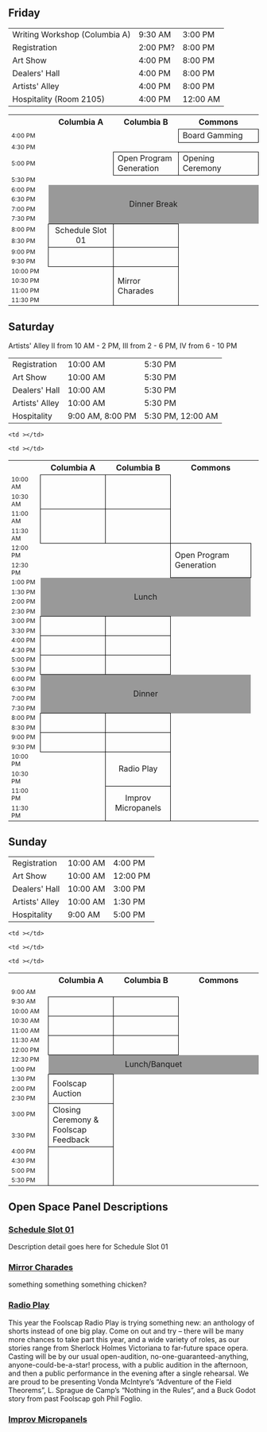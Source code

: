 <style>
.schedule .time { font-size: 75%;}
.schedule .planned {border: 1px solid black;}
.schedule .break {text-align: center; vertical-align: middle; background-color: #999;}
.schedule .openspace {text-align: center; border: 1px solid black;}
.schedule a {text-decoration: none}
</style>
<!--
 #schedule_XX anchors in the schedule blocks
#detail_XX ancors in the detail paragraphs
so you can navigate back and forth by selecting the titles
-->
## Friday
<table class="schedule">
  <tr>
    <td>Writing Workshop (Columbia A)
    <td>9:30 AM
    <td>3:00 PM
  </tr>
  <tr>
    <td>Registration
    <td>2:00 PM?
    <td>8:00 PM
  </tr>
  <tr>
    <td>Art Show
    <td>4:00 PM
    <td>8:00 PM
  </tr>
  <tr>
    <td>Dealers' Hall
    <td>4:00 PM
    <td>8:00 PM
  </tr>
  <tr>
    <td>Artists' Alley
    <td>4:00 PM
    <td>8:00 PM
  </tr>  
  <tr>
    <td>Hospitality (Room 2105)
    <td>4:00 PM
    <td>12:00 AM
  </tr>  
</table>

<table class="schedule">
  <tr>
	<th ></th>
	<th width="26%">Columbia A</th>
	<th width="26%">Columbia B</th>
	<th width="32%">Commons</th>
  </tr>
  <tr>
	<td class="time">4:00 PM</td>
	<td ></td>
	<td ></td>
	<td class="planned">Board Gamming</td>
  </tr>
  <tr>
	<td class="time">4:30 PM</td>
	<td ></td>
	<td ></td>

  </tr>
  <tr>
	<td class="time">5:00 PM</td>
	<td ></td>
	<td class="planned" rowspan="1">Open Program Generation</td>        
	<td class="planned" rowspan="1">Opening Ceremony</td>                

  </tr>
  <tr>
	<td class="time">5:30 PM</td>
	<td ></td>
	<td ></td>        
	<td ></td>
  </tr>
  <tr>
	<td class="time">6:00 PM</td>
	<td class="break" colspan="3" rowspan="4">Dinner Break</td>
  </tr>
  <tr>
	<td class="time">6:30 PM</td>
  </tr>
  <tr>
	<td class="time">7:00 PM</td>
  </tr>
  <tr>
	<td class="time">7:30 PM</td>
  </tr>
  <tr>
    <td class="time">8:00 PM</td>
    	<td class="openspace" rowspan="2"><a id="schedule_01"></a><a href="#detail_01">Schedule Slot 01</a></td>
	<td class="openspace" rowspan="2"><a id="schedule_02"></a><a href="#detail_02"></a></td>
  </tr>
  <tr>
	<td class="time">8:30 PM</td>
  </tr>
  <tr>
    <td class="time">9:00 PM</td>
    <td class="openspace" rowspan="2"><a id="schedule_03"></a><a href="#detail_03"></a></td>
    <td class="openspace" rowspan="2"><a id="schedule_04"></a><a href="#detail_04"></a></td>

  </tr>
  <tr>
	<td class="time">9:30 PM</td>
  </tr>
  <tr>
    <td class="time">10:00 PM</td>
    <td class="" rowspan="4"><a id="schedule_05"></a><a href="#detail_05"></a></td>
    <td class="planned" rowspan="4"><a id="schedule_06"></a><a href="#detail_06">Mirror Charades</a></td>
    <td ></td>

  </tr>
  <tr>
	<td class="time">10:30 PM</td>
  </tr>
  <tr>
	<td class="time">11:00 PM</td>

  </tr>
  <tr>
	<td class="time">11:30 PM</td>
	<td ></td>
  </tr>
</table>

## Saturday
<table class="schedule">
  <tr>
    <td>Registration
    <td>10:00 AM
    <td>5:30 PM
  </tr>
  <tr>
    <td>Art Show
    <td>10:00 AM
    <td>5:30 PM      
  </tr>
  <tr>
    <td>Dealers' Hall
    <td>10:00 AM
    <td>5:30 PM
  </tr>
  <tr>
    <td>Artists' Alley
    <td>10:00 AM
    <td>5:30 PM
  </tr>  
  <tr>
    <td>Hospitality 
    <td>9:00 AM, 8:00 PM
    <td>5:30 PM, 12:00 AM
  </tr>
  Artists' Alley II from 10 AM - 2 PM, III from 2 - 6 PM, IV from 6 - 10 PM 
</table>
<table class="schedule">
  <tr>
    <th ></th>
    <th width="26%">Columbia A</th>
    <th width="26%">Columbia B</th>
    <th width="32%">Commons</th>
  </tr>
  <!-- tr>
	<td class="time">8:00 AM</td>
	<td ></td>
	<td ></td>
	<td class="planned" rowspan="4">?Coffee Walk?<br><small>(meets in Commons at 8AM, departs at 8:10)</small></td>
  </tr>
  <tr>
	<td class="time">8:30 AM</td>
	<td ></td>
	<td ></td>
  </tr>
  <tr>
	<td class="time">9:00 AM</td>

  </tr>
  <tr>
	<td class="time">9:30 AM</td>
  </tr -->
  <tr>
    <td class="time">10:00 AM</td>
    	<td class="openspace" rowspan="2"><a id="schedule_07"></a><a href="#detail_07"> <!-- title here --> </a></td>
	<td class="openspace" rowspan="2"><a id="schedule_08"></a><a href="#detail_08"> <!-- title here --> </a></td>
	<td ></td>
  </tr>
  <tr>
	<td class="time">10:30 AM</td>
  </tr>
  <tr>
    <td class="time">11:00 AM</td>
	<td class="openspace" rowspan="2"><a id="schedule_09"></a><a href="#detail_09"> <!-- title here --> </a></td>
	<td class="openspace" rowspan="2"><a id="schedule_10"></a><a href="#detail_10"> <!-- title here --> </a></td>

  </tr>
  <tr>
	<td class="time">11:30 AM</td>
	<td ></td>
	<td ></td>
  </tr>
  <tr>
	<td class="time">12:00 PM</td>
	<td ></td>
	<td ></td>
	<td class="planned" rowspan="2">Open Program Generation</td>
  </tr>
  <tr>
	<td class="time">12:30 PM</td>
  </tr>
  <tr>
    <td class="time">1:00 PM</td>
    <td class="break" colspan="3" rowspan="4">Lunch</td>
  </tr>
  <tr>
    <td class="time">1:30 PM</td>
    	<td ></td>

	<td ></td>
  </tr>
  <tr>
	<td class="time">2:00 PM</td>
	<td ></td>
  </tr>
  <tr>
	<td class="time">2:30 PM</td>
	<td ></td>
  </tr>
  <tr>
    <td class="time">3:00 PM</td>
    	<td class="openspace" rowspan="2"><a id="schedule_11"></a><a href="#detail_11"> <!-- title here --> </a></td>
	<td class="openspace" rowspan="2"><a id="schedule_12"></a><a href="#detail_12"> <!-- title here --> </a></td>
	<td ></td>
  </tr>
  <tr>
	<td class="time">3:30 PM</td>
	<td ></td>
  </tr>
  <tr>
    <td class="time">4:00 PM</td>
    	<td class="openspace" rowspan="2"><a id="schedule_13"></a><a href="#detail_13"> <!-- title here --> </a></td>
	<td class="openspace" rowspan="2"><a id="schedule_14"></a><a href="#detail_14"> <!-- title here --> </a></td>
	<td ></td>

  </tr>
  <tr>
	<td class="time">4:30 PM</td>
	<td ></td>
  </tr>
  <tr>
    <td class="time">5:00 PM</td>
    	<td class="openspace" rowspan="2"><a id="schedule_15"></a><a href="#detail_15"> <!-- title here --> </a></td>
	<td class="openspace" rowspan="2"><a id="schedule_16"></a><a href="#detail_16"> <!-- title here --> </a></td>
	<td ></td>
  </tr>
  <tr>
	<td class="time">5:30 PM</td>

  </tr>
  <tr>
    <td class="time">6:00 PM</td>
    	<td class="break" colspan="3" rowspan="4">Dinner</td>
  </tr>
  <tr>
	<td class="time">6:30 PM</td>
  </tr>
  <tr>
	<td class="time">7:00 PM</td>
  </tr>
  <tr>
	<td class="time">7:30 PM</td>
  </tr>
  <tr>
	<td class="time">8:00 PM</td>
	<td class="openspace" rowspan="2"><a id="schedule_17"></a><a href="#detail_17"> <!-- title here --> </a></td>
	<td class="openspace" rowspan="2"><a id="schedule_18"></a><a href="#detail_18"> <!-- title here --> </a></td>
	<td ></td>
  </tr>
  <tr>
	<td class="time">8:30 PM</td>
	<td ></td>
  </tr>
  <tr>
    <td class="time">9:00 PM</td>
    <td class="openspace" rowspan="2"><a id="schedule_19"></a><a href="#detail_19"> <!-- title here --> </a></td>
    <td class="openspace" rowspan="2"><a id="schedule_20"></a><a href="#detail_20"><!-- title here --> </a></td>
    <td ></td>
  </tr>
  <tr>
	<td class="time">9:30 PM</td>
  </tr>
  <tr>
    <td class="time">10:00 PM</td>
    <td ></td>
    <td class="openspace" rowspan="2"><a id="schedule_21"></a><a href="#detail_21"> Radio Play</a></td>

  </tr>
  <tr>
	<td class="time">10:30 PM</td>
  </tr>
  <tr>
    <td class="time">11:00 PM</td>
    <td ></td>
    <td class="openspace" rowspan="2"><a id="schedule_22"></a><a href="#detail_22">Improv Micropanels</a></td>
  </tr>
  <tr>
    <td class="time">11:30 PM</td>

	<td ></td>
  </tr>
</table>

## Sunday
<table>
  <tr>
    <td>Registration
    <td>10:00 AM
    <td>4:00 PM
  </tr>
  <tr>
    <td>Art Show
    <td>10:00 AM
    <td>12:00 PM      
  </tr>
  <tr>
    <td>Dealers' Hall
    <td>10:00 AM
    <td>3:00 PM
  </tr>
  <tr>
    <td>Artists' Alley
    <td>10:00 AM
    <td>1:30 PM
  </tr>  
  <tr>
    <td>Hospitality 
    <td>9:00 AM
    <td>5:00 PM
  </tr>  
</table>

<table class="schedule">
  <tr>
	<th ></th>
	<th width="26%">Columbia A</th>
	<th width="26%">Columbia B</th>
	<th width="32%">Commons</th>
  </tr>
  <tr>
    <td class="time">9:00 AM</td>
    <td ></td>
  </tr>
  <tr>
    <td class="time">9:30 AM</td>
    <td class="openspace" rowspan="2"><a id="schedule_24"></a><a href="#detail_24"> <!-- title here --> </a></td>
    <td class="openspace" rowspan="2"><a id="schedule_25"></a><a href="#detail_25"> <!-- title here --> </a></td>        
    <td ></td>
  </tr>
  <tr>
    <td class="time">10:00 AM</td>
    <td ></td>
  </tr>
  <tr>
    <td class="time">10:30 AM</td>
    <td class="openspace" rowspan="2"><a id="schedule_26"></a><a href="#detail_26"> <!-- title here --> </a></td>
    <td class="openspace" rowspan="2"><a id="schedule_27"></a><a href="#detail_27"> <!-- title here --> </a></td>
    <td ></td>
  </tr>
  <tr>
	<td class="time">11:00 AM</td>

	<td ></td>
  </tr>
  <tr>
	<td class="time">11:30 AM</td>
	<td class="openspace" rowspan="2"><a id="schedule_28"></a><a href="#detail_28"> <!-- title here --> </a></td>
	<td class="openspace" rowspan="2"><a id="schedule_29"></a><a href="#detail_29"> <!-- title here --> </a></td>
	<td ></td>
  </tr>
  <tr>
    <td class="time">12:00 PM</td>

  </tr>
  <tr>
    <td class="time">12:30 PM</td>
    <td class="break" colspan="3" rowspan="2">Lunch/Banquet</td>
  </tr>
  <tr>
    <td class="time">1:00 PM</td>

  </tr>
  <tr>
    <td class="time">1:30 PM</td>
    	<td class="planned" rowspan="3">Foolscap Auction</td>    
  </tr>
  <tr>
	<td class="time">2:00 PM</td>
	<td ></td>

	<td ></td>
  </tr>
  <tr>
	<td class="time">2:30 PM</td>
	<td ></td>
	<td ></td>
  </tr>
  <tr>
	<td class="time">3:00 PM</td>
    	<td class="planned" rowspan="2">Closing Ceremony &amp; Foolscap Feedback</td>
	<td ></td>
  </tr>
  <tr>
    <td class="time">3:30 PM</td>


	<td ></td>
  </tr>
  <tr>
    <td class="time">4:00 PM</td>
    	<td class="planned" rowspan="5"></td>
  </tr>
  <tr>
	<td class="time">4:30 PM</td>
	<td ></td>
	<td ></td>
  </tr>
  <tr>
	<td class="time">5:00 PM</td>
	<td ></td>
	<td ></td>
  </tr>
  <tr>
	<td class="time">5:30 PM</td>
	<td ></td>
	<td ></td>
  </tr>
</table>

## Open Space Panel Descriptions

<!-- ### <a id="open"></a> -->
<!-- 
(eval-expression (quote (dotimes (i 40) (insert (format "### <a id=\"detail_%02d\"></a> <a href=\"#schedule_%02d\"> <!-- title here CLOSE_COMMENT</a>\n" (1+ i) (1+ i))))) nil) 
  -->
<!--
### Test title<a id="detail_01"></a>
Description goes here
  -->
### <a id="detail_01"></a><a href="#schedule_01">Schedule Slot 01</a>
Description detail goes here for Schedule Slot 01

### <a id="detail_02"></a> <a href="#schedule_02"> <!-- title here --> </a>
### <a id="detail_03"></a> <a href="#schedule_03"> <!-- title here --> </a>

### <a id="detail_04"></a> <a href="#schedule_04"> <!-- title here --> </a>


### <a id="detail_05"></a> <a href="#schedule_05"><!-- title here --> </a>


### <a id="detail_06"></a> <a href="#schedule_06"> Mirror Charades </a>
something something something chicken?

### <a id="detail_07"></a> <a href="#schedule_07"> <!-- title here --> </a>
### <a id="detail_08"></a> <a href="#schedule_08"> <!-- title here --> </a>
### <a id="detail_09"></a> <a href="#schedule_09"> <!-- title here --> </a>
### <a id="detail_10"></a> <a href="#schedule_10"> <!-- title here --> </a>
### <a id="detail_11"></a> <a href="#schedule_11"> <!-- title here --> </a>
### <a id="detail_12"></a> <a href="#schedule_12"> <!-- title here --> </a>
### <a id="detail_13"></a> <a href="#schedule_13"> <!-- title here --> </a>
### <a id="detail_14"></a> <a href="#schedule_14"> <!-- title here --> </a>
### <a id="detail_15"></a> <a href="#schedule_15"> <!-- title here --> </a>
### <a id="detail_16"></a> <a href="#schedule_16"> <!-- title here --> </a>
### <a id="detail_17"></a> <a href="#schedule_17"> <!-- title here --> </a>
### <a id="detail_18"></a> <a href="#schedule_18"> <!-- title here --> </a>
### <a id="detail_19"></a> <a href="#schedule_19"> <!-- title here --> </a>
### <a id="detail_20"></a> <a href="#schedule_20">Radio Play</a>
This year the Foolscap Radio Play is trying something new: an anthology of shorts instead of one big play. Come on out and try – there will be many more chances to take part this year, and a wide variety of roles, as our stories range from Sherlock Holmes Victoriana to far-future space opera.
Casting will be by our usual open-audition, no-one-guaranteed-anything, anyone-could-be-a-star! process, with a public audition in the afternoon, and then a public performance in the evening after a single rehearsal.
We are proud to be presenting Vonda McIntyre’s “Adventure of the Field Theorems”, L. Sprague de Camp’s “Nothing in the Rules”, and a Buck Godot story from past Foolscap goh Phil Foglio.
### <a id="detail_21"></a> <a href="#schedule_21"> <!-- title here --> </a>
### <a id="detail_22"></a> <a href="#schedule_22">Improv Micropanels</a>
### <a id="detail_23"></a> <a href="#schedule_23"> <!-- title here --> </a>
### <a id="detail_24"></a> <a href="#schedule_24"> <!-- title here --> </a>
### <a id="detail_25"></a> <a href="#schedule_25"> <!-- title here --> </a>
### <a id="detail_26"></a> <a href="#schedule_26"> <!-- title here --> </a>
### <a id="detail_27"></a> <a href="#schedule_27"> <!-- title here --> </a>
### <a id="detail_28"></a> <a href="#schedule_28"> <!-- title here --> </a>
### <a id="detail_29"></a> <a href="#schedule_29"> <!-- title here --> </a>
### <a id="detail_30"></a> <a href="#schedule_30"> <!-- title here --> </a>
### <a id="detail_31"></a> <a href="#schedule_31"> <!-- title here --> </a>
### <a id="detail_32"></a> <a href="#schedule_32"> <!-- title here --> </a>
### <a id="detail_33"></a> <a href="#schedule_33"> <!-- title here --> </a>
### <a id="detail_34"></a> <a href="#schedule_34"> <!-- title here --> </a>
### <a id="detail_35"></a> <a href="#schedule_35"> <!-- title here --> </a>
### <a id="detail_36"></a> <a href="#schedule_36"> <!-- title here --> </a>
### <a id="detail_37"></a> <a href="#schedule_37"> <!-- title here --> </a>
### <a id="detail_38"></a> <a href="#schedule_38"> <!-- title here --> </a>
### <a id="detail_39"></a> <a href="#schedule_39"> <!-- title here --> </a>
### <a id="detail_40"></a> <a href="#schedule_40"> <!-- title here --> </a>


<!--
### Scratch My (Book) Itch <a id="open24"></a>
Do you have a story type? The kind of story that is up your alley, that pushes your buttons? What are some common ones (psychic kids, super-power school, werewolves in space)? Are some books a more easy access than others in the SF/F genre? Are there Level 100 books that anyone can read, 300 level books that only SF fans can appreciate, 500 level books only for experienced types? Let's make some recommendations and talk about who they're best for.

### Sustaining Foolscap<a id="open27"></a>
   Foolscap is run by a small cadre of volunteers, and recent life events have made that number smaller. Come learn about where we're going, how to help, and why running Foolscap is fun.
    -->

